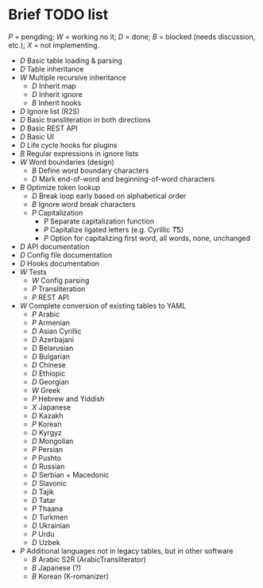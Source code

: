 # Brief TODO list

*P* = pengding; *W* = working no it; *D* = done; *B* = blocked (needs
discussion, etc.); *X* = not implementing.

- *D* Basic table loading & parsing
- *D* Table inheritance
- *W* Multiple recursive inheritance
  - *D* Inherit map
  - *D* Inherit ignore
  - *B* Inherit hooks
- *D* Ignore list (R2S)
- *D* Basic transliteration in both directions
- *D* Basic REST API
- *D* Basic UI
- *D* Life cycle hooks for plugins
- *B* Regular expressions in ignore lists
- *W* Word boundaries (design)
  - *B* Define word boundary characters
  - *D* Mark end-of-word and beginning-of-word characters
- *B* Optimize token lookup
  - *D* Break loop early based on alphabetical order
  - *B* Ignore word break characters
  - *P* Capitalization
    - *P* Separate capitalization function
    - *P* Capitalize ligated letters (e.g. Cyrillic T͡͡S)
    - *P* Option for capitalizing first word, all words, none, unchanged
- *D* API documentation
- *D* Config file documentation
- *D* Hooks documentation
- *W* Tests
  - *W* Config parsing
  - *P* Transliteration
  - *P* REST API
- *W* Complete conversion of existing tables to YAML
  - *P* Arabic
  - *P* Armenian
  - *D* Asian Cyrillic
  - *D* Azerbajani
  - *D* Belarusian
  - *D* Bulgarian
  - *D* Chinese
  - *D* Ethiopic
  - *D* Georgian
  - *W* Greek
  - *P* Hebrew and Yiddish
  - *X* Japanese
  - *D* Kazakh
  - *P* Korean
  - *D* Kyrgyz
  - *D* Mongolian
  - *P* Persian
  - *P* Pushto
  - *D* Russian
  - *D* Serbian + Macedonic
  - *D* Slavonic
  - *D* Tajik
  - *D* Tatar
  - *P* Thaana
  - *D* Turkmen
  - *D* Ukrainian
  - *P* Urdu
  - *D* Uzbek
- *P* Additional languages not in legacy tables, but in other software
  - *B* Arabic S2R (ArabicTransliterator)
  - *B* Japanese (?)
  - *B* Korean (K-romanizer)
